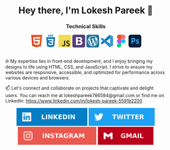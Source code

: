 <h1 align="center">Hey there, I'm Lokesh Pareek 👋</h1>
<h3 align="center">Technical Skills</h3>
<div align="center">
	<img src="https://github.com/pareeklokesh/pareeklokesh/blob/3586539ee3c91353a9f0343177790e9d86f2f229/assets/img/html5-original.svg" width="40" height="40" alt="HTML 5" /> <img src="https://github.com/pareeklokesh/pareeklokesh/blob/3586539ee3c91353a9f0343177790e9d86f2f229/assets/img/css.svg" width="40" height="40" alt="CSS" /> <img src="https://github.com/pareeklokesh/pareeklokesh/blob/3586539ee3c91353a9f0343177790e9d86f2f229/assets/img/javascript-original.svg" width="40" height="40" alt="Javascript" /> <img src="https://github.com/pareeklokesh/pareeklokesh/blob/3586539ee3c91353a9f0343177790e9d86f2f229/assets/img/bootstrap.svg" width="40" height="40" alt="Bootstrap" /> 
	<img src="https://github.com/pareeklokesh/pareeklokesh/blob/3586539ee3c91353a9f0343177790e9d86f2f229/assets/img/wordpress-tile.svg" width="40" height="40" alt="WordPress" /> <img src="https://github.com/pareeklokesh/pareeklokesh/blob/3586539ee3c91353a9f0343177790e9d86f2f229/assets/img/vscode-original.svg" width="40" height="40" alt="Vscode" /> <img src="https://github.com/pareeklokesh/pareeklokesh/blob/3586539ee3c91353a9f0343177790e9d86f2f229/assets/img/figma-original.svg" width="40" height="40" alt="Figma" /> <img src="https://github.com/pareeklokesh/pareeklokesh/blob/3586539ee3c91353a9f0343177790e9d86f2f229/assets/img/Adobe_Photoshop_CC_icon.svg.png" width="40" height="40" alt="Adobe Photoshop" />
</div>
<br>
<div>
<p>🌐 My expertise lies in front-end development, and I enjoy bringing my designs to life using HTML, CSS, and JavaScript. I    strive to ensure my websites are responsive, accessible, and optimized for performance across various devices and browsers.</p>
</div>
<div>
	<p>📫 Let's connect and collaborate on projects that captivate and delight users. You can reach me at lokeshpareek766584@gmail.com or find me on LinkedIn: <a href="https://www.linkedin.com/in/lokesh-pareek-5591b2200">https://www.linkedin.com/in/lokesh-pareek-5591b2200</a></p>
</div
<br>
	<div align="center">
		<a href="https://www.linkedin.com/in/lokesh-pareek-5591b2200"><img src="https://github.com/pareeklokesh/pareeklokesh/blob/10f18dbf662497db3a4a73b7dea6c4c2b6e34ed8/assets/img/LINKEDIN.svg" alt="LINKEDIN" /></a>  <a href="https://www.linkedin.com/in/lokesh-pareek-5591b2200"><img src="https://github.com/pareeklokesh/pareeklokesh/blob/10f18dbf662497db3a4a73b7dea6c4c2b6e34ed8/assets/img/TWITTER.svg" alt="TWITTER" /></a>  <a href="https://www.linkedin.com/in/lokesh-pareek-5591b2200"><img src="https://github.com/pareeklokesh/pareeklokesh/blob/10f18dbf662497db3a4a73b7dea6c4c2b6e34ed8/assets/img/INSTAGRAM.svg" alt="INSTAGRAM" /></a>  <a href="https://www.linkedin.com/in/lokesh-pareek-5591b2200"><img src="https://github.com/pareeklokesh/pareeklokesh/blob/10f18dbf662497db3a4a73b7dea6c4c2b6e34ed8/assets/img/GMAIL.svg" alt="GMAIL" /></a>
	</div>
<!-- <div align="center">
<img src="https://github.com/pareeklokesh/pareeklokesh/blob/0b2e1f59f43494566dc6d90a81943da33539b44c/lokeshpareek.png" alt="Lokesh Pareek" />
</div> -->
